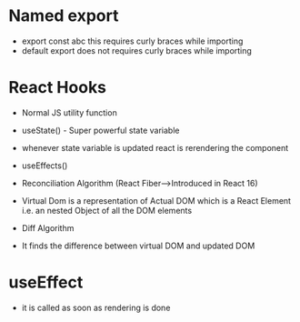 # Named export

- export const abc this requires curly braces while importing
- default export does not requires curly braces while importing

# React Hooks

- Normal JS utility function
- useState() - Super powerful state variable
- whenever state variable is updated react is rerendering the component
- useEffects()

- Reconciliation Algorithm (React Fiber-->Introduced in React 16)

- Virtual Dom is a representation of Actual DOM which is a React Element i.e. an nested Object of all the DOM elements

- Diff Algorithm
- It finds the difference between virtual DOM and updated DOM

# useEffect

- it is called as soon as rendering is done
